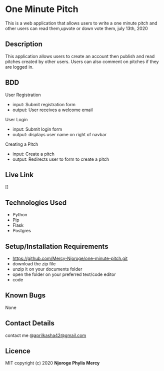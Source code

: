 # One Minute Pitch
This is a web application that allows users to write a one minute pitch and other users can read them,upvote or down vote them, july 13th, 2020

## Description
This  application allows users to create an account then publish and read pitches created by other users. Users can also comment on pitches if they are logged in.

## BDD
User Registration
* input: Submit registration form
* output: User receives a welcome email

User Login
* input: Submit login form
* output: displays user name on right of navbar

Creating a Pitch
* input: Create a pitch
* output: Redirects user to form to create a pitch

## Live Link
[]

## Technologies Used
* Python
* Pip
* Flask
* Postgres

## Setup/Installation Requirements
* https://github.com/Mercy-Njoroge/one-minute-pitch.git
* download the zip file
* unzip it on your documents folder
* open the folder on your preferred text/code editor
* code 

## Known Bugs
None

## Contact Details
contact me @aprilkasha42@gmail.com

## Licence
MIT
copyright (c) 2020 **Njoroge Phylis Mercy**
